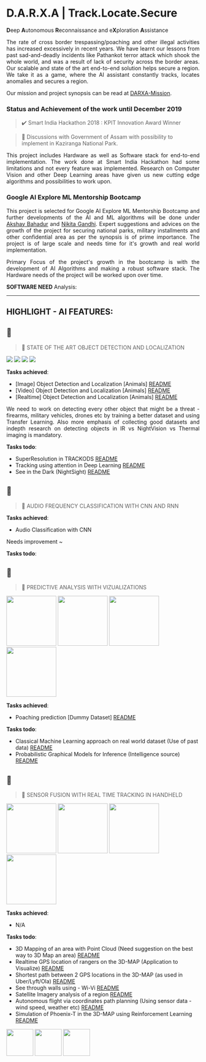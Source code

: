 # D.A.R.X.A | Track.Locate.Secure
<b>D</b>eep <b>A</b>utonomous <b>R</b>econnaissance and e<b>X</b>ploration <b>A</b>ssistance</b>

<p align="justify">The rate of cross border trespassing/poaching and other illegal activities has increased excessively in recent years. We have learnt our lessons from past sad-and-deadly incidents like Pathankot terror attack which shook the whole world, and was a result of lack of security across the border areas. Our scalable and state of the art end-to-end solution helps secure a region. We take it as a game, where the AI assistant constantly tracks, locates anomalies and secures a region.</p>

Our mission and project synopsis can be read at [DARXA-Mission](http://www.darxa.in/mission.html).

### Status and Achievement of the work until December 2019

> ✔️ Smart India Hackathon 2018 : KPIT Innovation Award Winner

> 🔄 Discussions with Government of Assam with possibility to implement in Kaziranga National Park.

<p align=justify>This project includes Hardware as well as Software stack for end-to-end implementation. The work done at Smart India Hackathon had some limitations and not every feature was implemented. Research on Computer Vision and other Deep Learning areas have given us new cutting edge algorithms and possibilities to work upon.  </p>

### Google AI Explore ML Mentorship Bootcamp

<p align=justify>This project is selected for Google AI Explore ML Mentorship Bootcamp and further developments of the AI and ML algorithms will be done under <a href="https://www.linkedin.com/in/akshaybahadur21/">Akshay Bahadur</a> and <a href="https://www.linkedin.com/in/nikita-gandhi01/">Nikita Gandhi</a>. Expert suggestions and advices on the growth of the project for securing national parks, military installments and other confidential area as per the synopsis is of prime importance. The project is of large scale and needs time for it's growth and real world implementation.</p>

<p align=justify>Primary Focus of the project's growth in the bootcamp is with the development of AI Algorithms and making a robust software stack. The Hardware needs of the project will be worked upon over time.</p>

<b>SOFTWARE NEED</b> Analysis:


<hr />

## HIGHLIGHT - AI FEATURES:

## 🌌
> 🎄 STATE OF THE ART OBJECT DETECTION AND LOCALIZATION

<img src="https://github.com/darxa/darxa-google-ai/blob/master/img/obj/attention.png"><a> </a><img src="https://github.com/darxa/darxa-google-ai/blob/master/img/obj/dark.jpg"><a> </a><img src="https://github.com/darxa/darxa-google-ai/blob/master/img/obj/superres.jpg"><a> </a><img src="https://github.com/darxa/darxa-google-ai/blob/master/img/obj/thermal2.jpg"><a> </a>

<b>Tasks achieved</b>:
- [Image] Object Detection and Localization [Animals] [README]()
- [Video] Object Detection and Localization [Animals] [README]()
- [Realtime] Object Detection and Localization [Animals] [README]()

<p align="justify">We need to work on detecting every other object that might be a threat - firearms, military vehicles, drones etc by training a better dataset and using Transfer Learning. Also more emphasis of collecting good datasets and indepth research on detecting  objects in IR vs NightVision vs Thermal imaging is mandatory.</p>

<b>Tasks todo</b>:
- SuperResolution in TRACKODS [README]()
- Tracking using attention in Deep Learning [README]()
- See in the Dark (NightSight) [README]()

## 🌌
> 🎄 AUDIO FREQUENCY CLASSIFICATION WITH CNN AND RNN

<b>Tasks achieved</b>:
- Audio Classification with CNN

Needs improvement ~

<b>Tasks todo</b>:


## 🌌
> 🎄 PREDICTIVE ANALYSIS WITH VIZUALIZATIONS

<img src="https://github.com/darxa/darxa-google-ai/blob/master/img/pred/pgm.jpg" height=130px><a> </a><img src="https://github.com/darxa/darxa-google-ai/blob/master/img/pred/heat.jpg" height=130px><a> </a><img src="https://github.com/darxa/darxa-google-ai/blob/master/img/pred/data.png" height=130px><a> </a><img src="https://github.com/darxa/darxa-google-ai/blob/master/img/pred/event.gif" height=130px>

<b>Tasks achieved</b>:
- Poaching prediction [Dummy Dataset] [README]()

<b>Tasks todo</b>:
- Classical Machine Learning approach on real world dataset (Use of past data) [README]()
- Probabilistic Graphical Models for Inference (Intelligence source) [README]()

## 🌌
> 🎄 SENSOR FUSION WITH REAL TIME TRACKING IN HANDHELD

<img src="https://github.com/darxa/darxa-google-ai/blob/master/img/sensor_fuse/pc.jpg" height=130px><a> </a><img src="https://github.com/darxa/darxa-google-ai/blob/master/img/sensor_fuse/satellite.jpg" height=130px><a> </a><img src="https://github.com/darxa/darxa-google-ai/blob/master/img/sensor_fuse/wifi.jpg" height=130px><a> </a><img src="https://github.com/darxa/darxa-google-ai/blob/master/img/sensor_fuse/auto.PNG" height=130px>

<b>Tasks achieved</b>:
- N/A

<b>Tasks todo</b>:
- 3D Mapping of an area with Point Cloud (Need suggestion on the best way to 3D Map an area) [README]()
- Realtime GPS location of rangers on the 3D-MAP (Application to Visualize) [README]()
- Shortest path between 2 GPS locations in the 3D-MAP (as used in Uber/Lyft/Ola) [README]()
- See through walls using - Wi-Vi [README]()
- Satellite Imagery analysis of a region [README]()
- Autonomous flight via coordinates path planning (Using sensor data - wind speed, weather etc) [README]()
- Simulation of Phoenix-T in the 3D-MAP using Reinforcement Learning [README]()

<img src="https://github.com/darxa/darxa-google-ai/blob/master/img/sih.jpg" height=70px><a> </a><img src="https://github.com/darxa/darxa-google-ai/blob/master/img/kpit.jpg" height=70px><a> </a><img src="https://github.com/darxa/darxa-google-ai/blob/master/img/glogo.png" height=70px>

